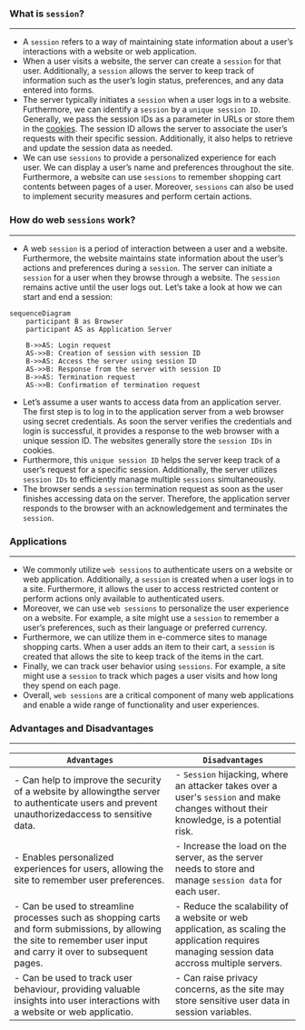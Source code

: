 ### What is `session`?
----
- A `session` refers to a way of maintaining state information about a user’s interactions with a website or web application. </br>
- When a user visits a website, the server can create a `session` for that user. Additionally, a `session` allows the server to keep track of information such as the user’s login status, preferences, and any data entered into forms. </br>
- The server typically initiates a `session` when a user logs in to a website. Furthermore, we can identify a `session` by a `unique session ID`. Generally, we pass the session IDs as a parameter in URLs or store them in the [cookies](cookie.md). The session ID allows the server to associate the user’s requests with their specific session. Additionally, it also helps to retrieve and update the session data as needed.</br>
- We can use `sessions` to provide a personalized experience for each user. We can display a user’s name and preferences throughout the site. Furthermore, a website can use `sessions` to remember shopping cart contents between pages of a user. Moreover, `sessions` can also be used to implement security measures and perform certain actions. </br>

### How do web `sessions` work?
----
- A web `session` is a period of interaction between a user and a website. Furthermore, the website maintains state information about the user’s actions and preferences during a `session`. The server can initiate a `session` for a user when they browse through a website. The `session` remains active until the user logs out. Let’s take a look at how we can start and end a session:

```mermaid
sequenceDiagram
    participant B as Browser
    participant AS as Application Server

    B->>AS: Login request
    AS->>B: Creation of session with session ID
    B->>AS: Access the server using session ID
    AS->>B: Response from the server with session ID
    B->>AS: Termination request
    AS->>B: Confirmation of termination request
```
- Let’s assume a user wants to access data from an application server. The first step is to log in to the application server from a web browser using secret credentials. As soon the server verifies the credentials and login is successful, it provides a response to the web browser with a unique session ID. The websites generally store the `session IDs` in cookies. </br>
- Furthermore, this `unique session ID` helps the server keep track of a user’s request for a specific session. Additionally, the server utilizes `session IDs` to efficiently manage multiple `sessions` simultaneously. </br>
- The browser sends a `session` termination request as soon as the user finishes accessing data on the server. Therefore, the application server responds to the browser with an acknowledgement and terminates the `session`. </br>

### Applications
----
- We commonly utilize `web sessions` to authenticate users on a website or web application. Additionally, a `session` is created when a user logs in to a site. Furthermore, it allows the user to access restricted content or perform actions only available to authenticated users. </br>
- Moreover, we can use `web sessions` to personalize the user experience on a website. For example, a site might use a `session` to remember a user’s preferences, such as their language or preferred currency. </br>
- Furthermore, we can utilize them in e-commerce sites to manage shopping carts. When a user adds an item to their cart, a `session` is created that allows the site to keep track of the items in the cart. </br>
- Finally, we can track user behavior using `sessions`. For example, a site might use a `session` to track which pages a user visits and how long they spend on each page. </br>
- Overall, `web sessions` are a critical component of many web applications and enable a wide range of functionality and user experiences. </br>

### Advantages and Disadvantages
----
|`Advantages`                                                                                                                                                            | `Disadvantages`                                                                                                                                 |
|-----------------------------------------------------------------------------------------------------------------------------------------------------------------------|-----------------------------------------------------------------------------------------------------------------------------------------------|
| - Can help to improve the security of a website by allowingthe server to authenticate users and prevent unauthorizedaccess to sensitive data. | - `Session`  hijacking, where an attacker takes over a user's `session`  and make changes without their knowledge, is a potential risk.
| - Enables personalized experiences for users, allowing the site to remember user preferences. | - Increase the load on the server, as the server needs to store and manage `session data` for each user.                                        |
| - Can be used to streamline processes such as shopping carts and form submissions, by allowing the site to remember user input and carry it over to subsequent pages. | - Reduce the scalability of a website or web application, as scaling the application requires managing session data accross multiple servers. 
| - Can be used to track user behaviour, providing valuable insights into user interactions with a website or web applicatio. | - Can raise privacy concerns, as the site may store sensitive user data in session variables. |